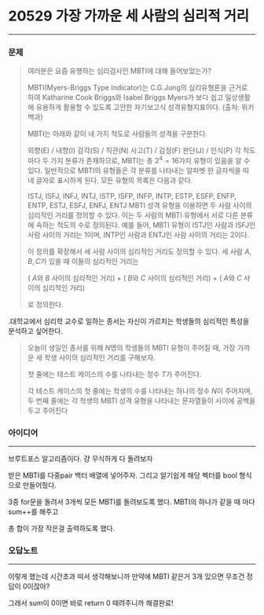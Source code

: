 # 20529 가장 가까운 세 사람의 심리적 거리
------------
### 문제

>여러분은 요즘 유행하는 심리검사인 MBTI에 대해 들어보았는가?
>
>MBTI(Myers-Briggs Type Indicator)는 C.G.Jung의 심리유형론을 근거로 하여 Katharine Cook Briggs와 Isabel Briggs Myers가 보다 쉽고 일상생활에 유용하게 활용할 수 있도록 고안한 자기보고식 성격유형지표이다. (출처: 위키백과)
>
>MBTI는 아래와 같이 네 가지 척도로 사람들의 성격을 구분한다.
>
>외향(E) / 내향(I)
감각(S) / 직관(N)
사고(T) / 감정(F)
판단(J) / 인식(P)
각 척도마다 두 가지 분류가 존재하므로, MBTI는 총 
$2^4 = 16$가지 유형이 있음을 알 수 있다. 일반적으로 MBTI의 유형들은 각 분류를 나타내는 알파벳 한 글자씩을 따 네 글자로 표시하게 된다. 모든 유형의 목록은 다음과 같다.
>
>ISTJ, ISFJ, INFJ, INTJ, ISTP, ISFP, INFP, INTP, ESTP, ESFP, ENFP, ENTP, ESTJ, ESFJ, ENFJ, ENTJ
MBTI 성격 유형을 이용하면 두 사람 사이의 심리적인 거리를 정의할 수 있다. 이는 두 사람의 MBTI 유형에서 서로 다른 분류에 속하는 척도의 수로 정의된다. 예를 들어, MBTI 유형이 ISTJ인 사람과 ISFJ인 사람 사이의 거리는 1이며, INTP인 사람과 ENTJ인 사람 사이의 거리는 2이다.
>
>이 정의를 확장해서 세 사람 사이의 심리적인 거리도 정의할 수 있다. 세 사람 
$A, B, C$가 있을 때 이들의 심리적인 거리는
>
>(
$A$와 
$B$ 사이의 심리적인 거리) + (
$B$와 
$C$ 사이의 심리적인 거리) + (
$A$와 
$C$ 사이의 심리적인 거리)
>
>로 정의한다.
>
.대학교에서 심리학 교수로 일하는 종서는 자신이 가르치는 학생들의 심리적인 특성을 분석하고 싶어한다.
>
>오늘이 생일인 종서를 위해 
$N$명의 학생들의 MBTI 유형이 주어질 때, 가장 가까운 세 학생 사이의 심리적인 거리를 구해보자.
>
>첫 줄에는 테스트 케이스의 수를 나타내는 정수 
$T$가 주어진다.
>
>각 테스트 케이스의 첫 줄에는 학생의 수를 나타내는 하나의 정수 
$N$이 주어지며, 두 번째 줄에는 각 학생의 MBTI 성격 유형을 나타내는 문자열들이 사이에 공백을 두고 주어진다

### 아이디어 
----------
브루트포스 알고리즘이다. 걍 무식하게 다 돌려보자

받은 MBTI를 다중pair 백터 배열에 넣어주자.
그리고 알기쉽게 해당 벡터를 bool 형식으로 만들어줬다.

3중 for문을 돌려서 3개씩 모든 MBTI를 돌려보도록 했다.
MBTI의 하나가 같을 때 마다 sum++를 해주고

총 합이 가장 작은걸 출력하도록 했다.

### 오답노트
----------

이렇게 했는데 시간초과 떠서 생각해보니까
만약에 MBTI 같은거 3개 있으면 무조건 정답이 0이잖아?

그래서 sum이 0이면 바로 return 0 때려주니까 해결완료!